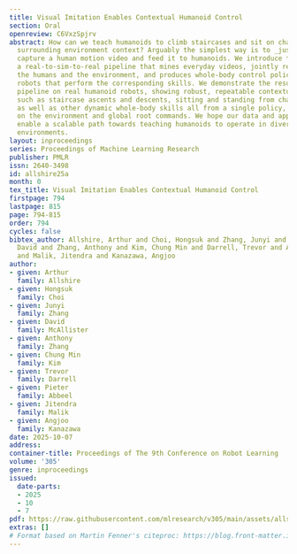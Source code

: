 ```yaml
---
title: Visual Imitation Enables Contextual Humanoid Control
section: Oral
openreview: C6VxzSpjrv
abstract: How can we teach humanoids to climb staircases and sit on chairs using the
  surrounding environment context? Arguably the simplest way is to _just show them_—casually
  capture a human motion video and feed it to humanoids. We introduce **VideoMimic**,
  a real-to-sim-to-real pipeline that mines everyday videos, jointly reconstructs
  the humans and the environment, and produces whole-body control policies for humanoid
  robots that perform the corresponding skills. We demonstrate the results of our
  pipeline on real humanoid robots, showing robust, repeatable contextual control
  such as staircase ascents and descents, sitting and standing from chairs and benches,
  as well as other dynamic whole-body skills all from a single policy, conditioned
  on the environment and global root commands. We hope our data and approach help
  enable a scalable path towards teaching humanoids to operate in diverse real-world
  environments.
layout: inproceedings
series: Proceedings of Machine Learning Research
publisher: PMLR
issn: 2640-3498
id: allshire25a
month: 0
tex_title: Visual Imitation Enables Contextual Humanoid Control
firstpage: 794
lastpage: 815
page: 794-815
order: 794
cycles: false
bibtex_author: Allshire, Arthur and Choi, Hongsuk and Zhang, Junyi and McAllister,
  David and Zhang, Anthony and Kim, Chung Min and Darrell, Trevor and Abbeel, Pieter
  and Malik, Jitendra and Kanazawa, Angjoo
author:
- given: Arthur
  family: Allshire
- given: Hongsuk
  family: Choi
- given: Junyi
  family: Zhang
- given: David
  family: McAllister
- given: Anthony
  family: Zhang
- given: Chung Min
  family: Kim
- given: Trevor
  family: Darrell
- given: Pieter
  family: Abbeel
- given: Jitendra
  family: Malik
- given: Angjoo
  family: Kanazawa
date: 2025-10-07
address:
container-title: Proceedings of The 9th Conference on Robot Learning
volume: '305'
genre: inproceedings
issued:
  date-parts:
  - 2025
  - 10
  - 7
pdf: https://raw.githubusercontent.com/mlresearch/v305/main/assets/allshire25a/allshire25a.pdf
extras: []
# Format based on Martin Fenner's citeproc: https://blog.front-matter.io/posts/citeproc-yaml-for-bibliographies/
---
```

